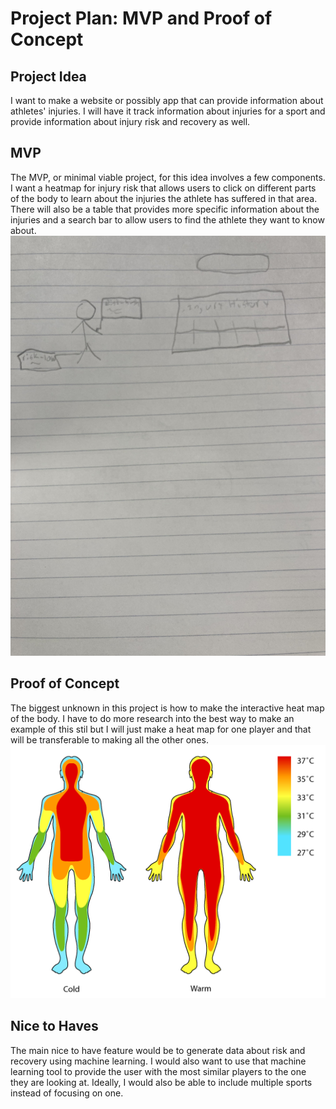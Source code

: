 # Project Plan: MVP and Proof of Concept

## Project Idea
I want to make a website or possibly app that can provide information about athletes' injuries. I will have it track information about injuries for a sport and provide information about injury risk and recovery as well.

## MVP
The MVP, or minimal viable project, for this idea involves a few components. I want a heatmap for injury risk that allows users to click on different parts of the body to learn about the injuries the athlete has suffered in that area. There will also be a table that provides more specific information about the injuries and a search bar to allow users to find the athlete they want to know about.
![IMG_2585](IMG_2585.jpg)

## Proof of Concept
The biggest unknown in this project is how to make the interactive heat map of the body. I have to do more research into the best way to make an example of this stil but I will just make a heat map for one player and that will be transferable to making all the other ones.
![heatmap](heatmap.png)

## Nice to Haves
The main nice to have feature would be to generate data about risk and recovery using machine learning. I would also want to use that machine learning tool to provide the user with the most similar players to the one they are looking at. Ideally, I would also be able to include multiple sports instead of focusing on one.